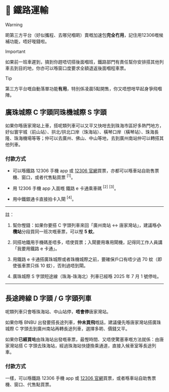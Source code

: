 # 🚉 鐵路運輸

> [!WARNING]
> 啲第三方平台（好似攜程、去哪兒嗰啲）賣嘅加速包**完全冇用**，記住用12306嘅候補功能，唔好嘥錢啦。

> [!IMPORTANT]
> 如果前一班車遲到，搞到你趕唔切搭後面嗰班，鐵路部門有責任幫你安排搭其他列車去到目的地，你亦可以喺窗口度要求全額退返後面嗰程車票。

> [!TIP]
> 第三方平台嘅自動落單功能**有用**，特別係凌晨5點開售，你又唔想咁早起身爭飛嗰陣。

## 廣珠城際 C 字頭同珠機城際 S 字頭
如果你喺唐家灣站上車，搭呢類列車可以又平又快咁去到珠海市區好多熱門地方，好似寰宇城（前山站）、拱北/拱北口岸（珠海站）、橫琴口岸（橫琴站）、珠海長隆、珠海機場等等；仲可以去廣州、佛山、中山等地，去到廣州南站仲可以轉搭其他列車。

### 付款方式

- 可以喺鐵路 12306 手機 app 或 [12306 官網](https://www.12306.cn)買票，亦都可以喺車站自助售票機、窗口，或者代售點買票 <sup>[1]</sup>。

- 用 12306 手機 app 入面嘅 鐵路 e 卡通乘車碼 <sup>[2]</sup> <sup>[3]</sup>。

- 用中鐵銀通卡直接拍卡入閘 <sup>[4]</sup>。

---
註：

1. 幫你慳錢：如果你要搭 C 字頭列車來回「廣州南站 ↔ 唐家灣站」，建議喺**小欖站**分段買同一班次嘅車票，可以慳 **5 蚊**。

2. 同搭地鐵用手機碼差唔多，唔使買票；入閘要用專用閘機，記得同工作人員講「我要用鐵路 e 卡通」。

3. 用鐵路 e 卡通搭廣珠城際或者珠機城際之前，要確保戶口有唔少過 70 蚊（即使張車票只係 10 蚊），否則過唔到閘。

4. 廣珠城際 S 字頭短途線（珠海-珠海北）列車已經喺 2025 年 7 月 1 號停咗。

---

## 長途跨線 D 字頭 / G 字頭列車
呢類列車只會喺珠海站、中山站停，**唔會停**唐家灣站。

如果你喺 BNBU 出發要搭長途列車，**仲未買飛**嘅話，建議優先喺唐家灣站搭廣珠城際 C 字頭去到廣州南站再轉長途列車，選擇多啲、價錢又平。

如果你**已經買咗**由珠海站出發嘅車票，最慳時間、又唔使驚塞車嘅方法就係：由唐家灣站搭 C 字頭去珠海站，經過珠海站快捷換乘通道，直接入候車室等長途列車。

### 付款方式
一樣，可以喺鐵路 12306 手機 app 或 [12306 官網](https://www.12306.cn)買票，或者喺車站自助售票機、窗口、代售點買票。
